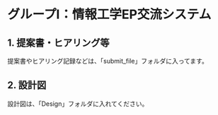 # グループI：情報工学EP交流システム

## 1. 提案書・ヒアリング等
提案書やヒアリング記録などは、「submit_file」フォルダに入ってます。
## 2. 設計図
設計図は、「Design」フォルダに入れてください。
